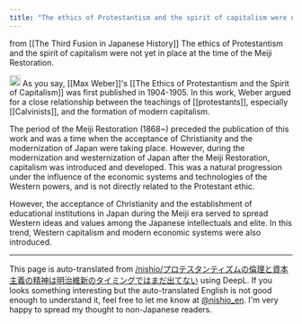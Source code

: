 ```yaml
---
title: "The ethics of Protestantism and the spirit of capitalism were not yet in place at the time of the Meiji Restoration."
---
```


from  [[The Third Fusion in Japanese History]]
The ethics of Protestantism and the spirit of capitalism were not yet in place at the time of the Meiji Restoration.

<img src='https://scrapbox.io/api/pages/nishio-en/gpt/icon' alt='gpt.icon' height="19.5"/>
As you say, [[Max Weber]]'s [[The Ethics of Protestantism and the Spirit of Capitalism]] was first published in 1904-1905. In this work, Weber argued for a close relationship between the teachings of [[protestants]], especially [[Calvinists]], and the formation of modern capitalism.

The period of the Meiji Restoration (1868~) preceded the publication of this work and was a time when the acceptance of Christianity and the modernization of Japan were taking place. However, during the modernization and westernization of Japan after the Meiji Restoration, capitalism was introduced and developed. This was a natural progression under the influence of the economic systems and technologies of the Western powers, and is not directly related to the Protestant ethic.

However, the acceptance of Christianity and the establishment of educational institutions in Japan during the Meiji era served to spread Western ideas and values among the Japanese intellectuals and elite. In this trend, Western capitalism and modern economic systems were also introduced.


---
This page is auto-translated from [/nishio/プロテスタンティズムの倫理と資本主義の精神は明治維新のタイミングではまだ出てない](https://scrapbox.io/nishio/プロテスタンティズムの倫理と資本主義の精神は明治維新のタイミングではまだ出てない) using DeepL. If you looks something interesting but the auto-translated English is not good enough to understand it, feel free to let me know at [@nishio_en](https://twitter.com/nishio_en). I'm very happy to spread my thought to non-Japanese readers.